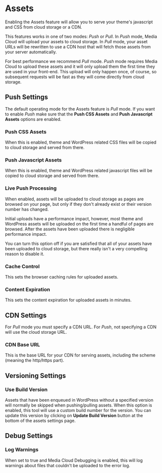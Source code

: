 # Assets
Enabling the Assets feature will allow you to serve your theme's javascript and CSS from cloud storage or a CDN.

This features works in one of two modes: *Push* or *Pull*.  In *Push* mode, Media Cloud will upload your assets to cloud storage.  In *Pull* mode, your asset URLs will be rewritten to use a CDN host that will fetch those assets from your server automatically.

For best performance we recommend *Pull* mode.  *Push* mode requires Media Cloud to upload these assets and it will only upload them the first time they are used in your front-end.  This upload will only happen once, of course, so subsequent requests will be fast as they will come directly from cloud storage.

## Push Settings
The default operating mode for the Assets feature is *Pull* mode.  If you want to enable *Push* make sure that the **Push CSS Assets** and **Push Javascript Assets** options are enabled.

### Push CSS Assets
When this is enabled, theme and WordPress related CSS files will be copied to cloud storage and served from there.

### Push Javascript Assets
When this is enabled, theme and WordPress related javascript files will be copied to cloud storage and served from there.

### Live Push Processing
When enabled, assets will be uploaded to cloud storage as pages are browsed on your page, but only if they don't already exist or their version number has changed.

Initial uploads have a performance impact, however, most theme and WordPress assets will be uploaded on the first time a handful of pages are browsed.  After the assets have been uploaded there is negligible performance impact.

You can turn this option off if you are satisfied that all of your assets have been uploaded to cloud storage, but there really isn't a very compelling reason to disable it.

### Cache Control
This sets the browser caching rules for uploaded assets.

### Content Expiration
This sets the content expiration for uploaded assets in minutes.

## CDN Settings
For *Pull* mode you must specify a CDN URL.  For *Push*, not specifying a CDN will use the cloud storage URL.

### CDN Base URL
This is the base URL for your CDN for serving assets, including the scheme (meaning the http/https part).

## Versioning Settings
### Use Build Version
Assets that have been enqueued in WordPress without a specified version will normally be skipped when pushing/pulling assets. When this option is enabled, this tool will use a custom build number for the version. You can update this version by clicking on **Update Build Version** button at the bottom of the assets settings page.

## Debug Settings
### Log Warnings
When set to true and Media Cloud Debugging is enabled, this will log warnings about files that couldn't be uploaded to the error log.